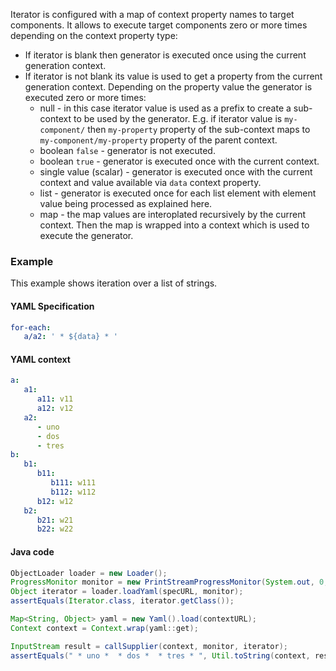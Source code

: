 Iterator is configured with a map of context property names to target components. It allows to execute target components zero or more times depending on the context property type:

* If iterator is blank then generator is executed once using the current generation context.
* If iterator is not blank its value is used to get a property from the current generation context. Depending on the property value the generator is executed zero or more times:
    * null - in this case iterator value is used as a prefix to create a sub-context to be used by the generator. E.g. if iterator value is ``my-component/`` then ``my-property`` property of the sub-context maps to ``my-component/my-property`` property of the parent context.
    * boolean ``false`` - generator is not executed.
    * boolean ``true`` - generator is executed once with the current context.
    * single value (scalar) - generator is executed once with the current context and value available via ``data`` context property.
    * list - generator is executed once for each list element with element value being processed as explained here.
    * map - the map values are interoplated recursively by the current context. Then the map is wrapped into a context which is used to execute the generator.

### Example

This example shows iteration over a list of strings.

#### YAML Specification

```yaml
for-each:
   a/a2: ' * ${data} * '
```

#### YAML context

```yaml
a:
   a1:
      a11: v11
      a12: v12
   a2:
      - uno
      - dos
      - tres
b:
   b1:
      b11: 
         b111: w111
         b112: w112
      b12: w12
   b2:       
      b21: w21
      b22: w22
```

#### Java code

```java
ObjectLoader loader = new Loader();
ProgressMonitor monitor = new PrintStreamProgressMonitor(System.out, 0, 4, false);
Object iterator = loader.loadYaml(specURL, monitor);
assertEquals(Iterator.class, iterator.getClass());

Map<String, Object> yaml = new Yaml().load(contextURL);
Context context = Context.wrap(yaml::get);

InputStream result = callSupplier(context, monitor, iterator);
assertEquals(" * uno *  * dos *  * tres * ", Util.toString(context, result));
```   